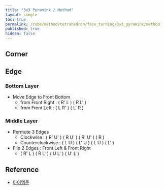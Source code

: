 ```yaml
---
title: "3x3 Pyraminx / Method"
layout: single
toc: true
permalink: /cube/method/tetrahedron/face_turning/3x3_pyraminx/method
published: true
hidden: false
---
```


<head>
  <base target="_blank">
</head>



## Corner



## Edge

### Bottom Layer

- Move Edge to Front Bottom
    - from Front Right : ( R' L ) ( R L' )
    - from Front Left : ( L R' ) ( L' R )

### Middle Layer

- Permute 3 Edges
    - Clockwise : ( R' U' ) ( R U' ) ( R' U' ) ( R )
    - Counterclockwise : ( L U ) ( L' U ) ( L U ) ( L' )
- Flip 2 Edges : Front Left & Front Right
    - ( R' L ) ( R L' ) ( U L' ) ( U' L )



## Reference

- [아이엠준](https://youtu.be/mO3excjvvoA)
